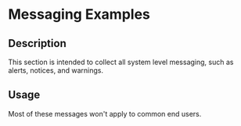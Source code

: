 # Messaging Examples

## Description
This section is intended to collect all system level messaging, such as alerts, notices, and warnings.

## Usage
Most of these messages won't apply to common end users.
